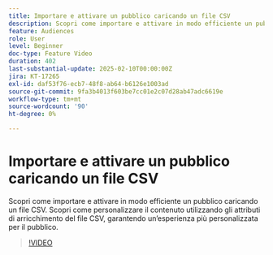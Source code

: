 ```yaml
---
title: Importare e attivare un pubblico caricando un file CSV
description: Scopri come importare e attivare in modo efficiente un pubblico caricando un file CSV in AJO. Scopri come personalizzare il contenuto utilizzando gli attributi di arricchimento del file CSV, garantendo un’esperienza più personalizzata per il pubblico.
feature: Audiences
role: User
level: Beginner
doc-type: Feature Video
duration: 402
last-substantial-update: 2025-02-10T00:00:00Z
jira: KT-17265
exl-id: daf53f76-ecb7-48f8-ab64-b6126e1003ad
source-git-commit: 9fa3b4013f603be7cc01e2c07d28ab47adc6619e
workflow-type: tm+mt
source-wordcount: '90'
ht-degree: 0%

---
```


# Importare e attivare un pubblico caricando un file CSV

Scopri come importare e attivare in modo efficiente un pubblico caricando un file CSV. Scopri come personalizzare il contenuto utilizzando gli attributi di arricchimento del file CSV, garantendo un’esperienza più personalizzata per il pubblico.

>[!VIDEO](https://video.tv.adobe.com/v/3444298/?learn=on&enablevpops)
